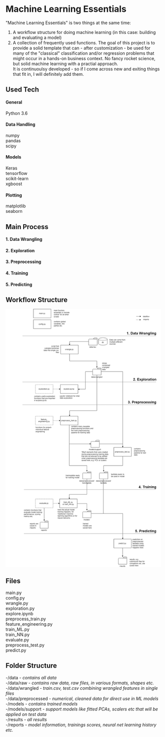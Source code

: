# Machine Learning Essentials  
"Machine Learning Essentials" is two things at the same time:
1. A workflow structure for doing machine learning (in this case: building and
evaluating a model)
2. A collection of frequently used functions.
The goal of this project is to provide a solid template that
can - after customization - be used for many of the "classical"
classification and/or regression problems that might occur in a hands-on
business context. No fancy rocket science, but solid machine learning
with a practial approach.<br/>
It is continuoulsy developed - so if I come across new and exiting 
things that fit in, I will definitely add them.
## Used Tech
#### General
Python 3.6<br/>
#### Data Handling
numpy<br/>
pandas<br/>
scipy<br/>
#### Models 
Keras<br/>
tensorflow<br/>
scikit-learn<br/>
xgboost<br/>
#### Plotting
matplotlib<br/>
seaborn<br/>
## Main Process
#### 1. Data Wrangling
#### 2. Exploration
#### 3. Preprocessing
#### 4. Training
#### 5. Predicting
## Workflow Structure
![alt text](dataflows.png)
## Files
main.py<br/>
config.py<br/>
wrangle.py<br/>
exploration.py<br/>
explore.ipynb<br/>
preprocess_train.py<br/>
feature_engineering.py<br/>
train_ML.py<br/>
train_NN.py<br/>
evaluate.py<br/>
preprocess_test.py<br/>
predict.py<br/>
## Folder Structure
-/data - *contains all data*<br/>
-/data/raw - *contains raw data, raw files, in various formats, shapes etc.*<br/>
-/data/wrangled - *train.csv, test.csv combining wrangled features in single files*<br/>
-/data/preprocessed - *numerical, cleaned data for direct use in ML models*<br/>
-/models - *contains trained models*<br/>
-/models/support - *support models like fitted PCAs, scalers etc that will be applied on test data*<br/>
-/results - *all results*<br/>
-/reports - *model information, trainings scores, neural net learning history etc.*<br/>